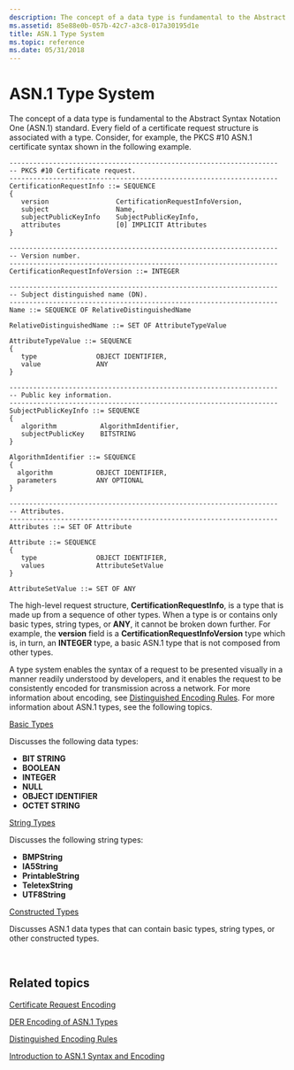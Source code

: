 ```yaml
---
description: The concept of a data type is fundamental to the Abstract Syntax Notation One (ASN.1) standard.
ms.assetid: 85e88e0b-057b-42c7-a3c8-017a30195d1e
title: ASN.1 Type System
ms.topic: reference
ms.date: 05/31/2018
---
```


# ASN.1 Type System

The concept of a data type is fundamental to the Abstract Syntax Notation One (ASN.1) standard. 
Every field of a certificate request structure is associated with a type. 
Consider, for example, the PKCS \#10 ASN.1 certificate syntax shown in the following example.

``` syntax
--------------------------------------------------------------------
-- PKCS #10 Certificate request.
--------------------------------------------------------------------
CertificationRequestInfo ::= SEQUENCE 
{
   version                 CertificationRequestInfoVersion,
   subject                 Name,
   subjectPublicKeyInfo    SubjectPublicKeyInfo,
   attributes              [0] IMPLICIT Attributes
}

--------------------------------------------------------------------
-- Version number.
--------------------------------------------------------------------
CertificationRequestInfoVersion ::= INTEGER

--------------------------------------------------------------------
-- Subject distinguished name (DN).
--------------------------------------------------------------------
Name ::= SEQUENCE OF RelativeDistinguishedName

RelativeDistinguishedName ::= SET OF AttributeTypeValue

AttributeTypeValue ::= SEQUENCE 
{
   type               OBJECT IDENTIFIER,
   value              ANY 
}

--------------------------------------------------------------------
-- Public key information.
--------------------------------------------------------------------
SubjectPublicKeyInfo ::= SEQUENCE 
{
   algorithm           AlgorithmIdentifier,
   subjectPublicKey    BITSTRING
}

AlgorithmIdentifier ::= SEQUENCE 
{
  algorithm           OBJECT IDENTIFIER,
  parameters          ANY OPTIONAL    
} 

--------------------------------------------------------------------
-- Attributes.
--------------------------------------------------------------------
Attributes ::= SET OF Attribute

Attribute ::= SEQUENCE 
{
   type               OBJECT IDENTIFIER,
   values             AttributeSetValue
}

AttributeSetValue ::= SET OF ANY
```

The high-level request structure, **CertificationRequestInfo**, is a type that is made up from a sequence of other types. 
When a type is or contains only basic types, string types, or **ANY**, it cannot be broken down further. 
For example, the **version** field is a **CertificationRequestInfoVersion** type which is, in turn, an **INTEGER** type, a basic ASN.1 type that is not composed from other types.

A type system enables the syntax of a request to be presented visually in a manner readily understood by developers, and it enables the request to be consistently encoded for transmission across a network. 
For more information about encoding, see [Distinguished Encoding Rules](distinguished-encoding-rules.md). 
For more information about ASN.1 types, see the following topics.

[Basic Types](about-basic-types.md)

Discusses the following data types:

* **BIT STRING**
* **BOOLEAN**
* **INTEGER**
* **NULL**
* **OBJECT IDENTIFIER**
* **OCTET STRING**

[String Types](about-string-types.md)

Discusses the following string types:

* **BMPString**
* **IA5String**
* **PrintableString**
* **TeletexString**
* **UTF8String**

[Constructed Types](about-constructed-types.md)

Discusses ASN.1 data types that can contain basic types, string types, or other constructed types.




 

## Related topics

<dl> <dt>

[Certificate Request Encoding](about-certificate-request-encoding.md)
</dt> <dt>

[DER Encoding of ASN.1 Types](about-der-encoding-of-asn-1-types.md)
</dt> <dt>

[Distinguished Encoding Rules](distinguished-encoding-rules.md)
</dt> <dt>

[Introduction to ASN.1 Syntax and Encoding](about-introduction-to-asn-1-syntax-and-encoding.md)
</dt> </dl>

 

 



